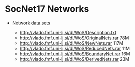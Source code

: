 # SocNet17 Networks 

* [Network data sets](https://github.com/bavla/Nets/blob/master/data/README.md)

  * http://vlado.fmf.uni-lj.si/dl/WoS/Description.txt
  * http://vlado.fmf.uni-lj.si/dl/WoS/OriginalNets.rar 78M
  * http://vlado.fmf.uni-lj.si/dl/WoS/NewNets.rar     117M
  * http://vlado.fmf.uni-lj.si/dl/WoS/ReducedNets.rar  11M
  * http://vlado.fmf.uni-lj.si/dl/WoS/BoundaryNet.rar  16M
  * http://vlado.fmf.uni-lj.si/dl/WoS/DerivedNets.rar  23M
  

